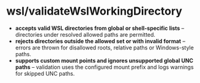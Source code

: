 # wsl/validateWslWorkingDirectory

- **accepts valid WSL directories from global or shell-specific lists** – directories under resolved allowed paths are permitted.
- **rejects directories outside the allowed set or with invalid format** – errors are thrown for disallowed roots, relative paths or Windows-style paths.
- **supports custom mount points and ignores unsupported global UNC paths** – validation uses the configured mount prefix and logs warnings for skipped UNC paths.
